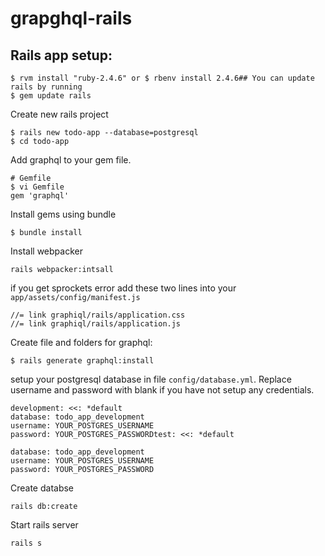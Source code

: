 # grapghql-rails

## Rails app setup:

```
$ rvm install "ruby-2.4.6" or $ rbenv install 2.4.6## You can update rails by running 
$ gem update rails
```

Create new rails project

```
$ rails new todo-app --database=postgresql 
$ cd todo-app
```

Add graphql to your gem file.

```
# Gemfile 
$ vi Gemfile
gem 'graphql'
```

Install gems using bundle

```
$ bundle install
```

Install webpacker

```
rails webpacker:intsall
```

if you get sprockets error add these two lines into your `app/assets/config/manifest.js`

```
//= link graphiql/rails/application.css
//= link graphiql/rails/application.js
```

Create file and folders for graphql:

```
$ rails generate graphql:install
```

setup your postgresql database in file `config/database.yml`. Replace username and password with blank if you have not setup any credentials.

```
development: <<: *default 
database: todo_app_development 
username: YOUR_POSTGRES_USERNAME 
password: YOUR_POSTGRES_PASSWORDtest: <<: *default 

database: todo_app_development 
username: YOUR_POSTGRES_USERNAME 
password: YOUR_POSTGRES_PASSWORD
```

Create databse

```
rails db:create
```

Start rails server

```
rails s
```
